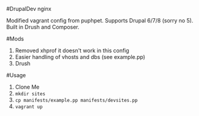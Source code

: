 #DrupalDev nginx

Modified vagrant config from puphpet. Supports Drupal 6/7/8 (sorry no 5). Built in Drush and Composer.

#Mods
1. Removed xhprof it doesn't work in this config
2. Easier handling of vhosts and dbs (see example.pp)
3. Drush

#Usage

1. Clone Me
2. `mkdir sites`
3. `cp manifests/example.pp manifests/devsites.pp`
4. `vagrant up`

